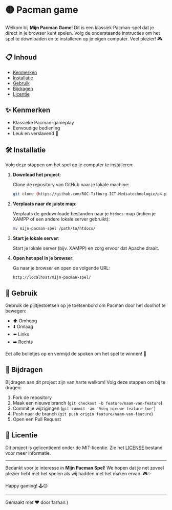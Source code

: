 # 🟡 Pacman game

Welkom bij **Mijn Pacman Game**! Dit is een klassiek Pacman-spel dat je direct in je browser kunt spelen. Volg de onderstaande instructies om het spel te downloaden en te installeren op je eigen computer. Veel plezier! 🎮

## 📋 Inhoud

- [Kenmerken](#-kenmerken)
- [Installatie](#-installatie)
- [Gebruik](#-gebruik)
- [Bijdragen](#-bijdragen)
- [Licentie](#-licentie)

## ✨ Kenmerken

- Klassieke Pacman-gameplay
- Eenvoudige bediening
- Leuk en verslavend 🎉

## 🛠️ Installatie

Volg deze stappen om het spel op je computer te installeren:

1. **Download het project**:

   Clone de repository van GitHub naar je lokale machine:
   ```bash
   git clone (https://github.com/ROC-Tilburg-ICT-Mediatechnologie/p4-proftaak-oldschool-game-oldsskhool-game.git)
   ```

2. **Verplaats naar de juiste map**:

   Verplaats de gedownloade bestanden naar je `htdocs`-map (indien je XAMPP of een andere lokale server gebruikt):
   ```bash
   mv mijn-pacman-spel /path/to/htdocs/
   ```

3. **Start je lokale server**:

   Start je lokale server (bijv. XAMPP) en zorg ervoor dat Apache draait.

4. **Open het spel in je browser**:

   Ga naar je browser en open de volgende URL:
   ```
   http://localhost/mijn-pacman-spel/
   ```

## 🚀 Gebruik

Gebruik de pijltjestoetsen op je toetsenbord om Pacman door het doolhof te bewegen:
- ⬆️ Omhoog
- ⬇️ Omlaag
- ⬅️ Links
- ➡️ Rechts

Eet alle bolletjes op en vermijd de spoken om het spel te winnen! 👻

## 🤝 Bijdragen

Bijdragen aan dit project zijn van harte welkom! Volg deze stappen om bij te dragen:

1. Fork de repository
2. Maak een nieuwe branch (`git checkout -b feature/naam-van-feature`)
3. Commit je wijzigingen (`git commit -am 'Voeg nieuwe feature toe'`)
4. Push naar de branch (`git push origin feature/naam-van-feature`)
5. Open een Pull Request

## 📄 Licentie

Dit project is gelicentieerd onder de MIT-licentie. Zie het [LICENSE](LICENSE) bestand voor meer informatie.

---

Bedankt voor je interesse in **Mijn Pacman Spel**! We hopen dat je net zoveel plezier hebt met het spelen als wij hadden met het maken ervan. 🎮✨

Happy gaming! 🕹️😊

---

Gemaakt met ❤️ door farhan:)
